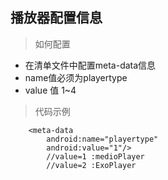 

## 播放器配置信息
> 如何配置

- 在清单文件中配置meta-data信息
- name值必须为playertype
- value 值 1~4
> 代码示例

        <meta-data
            android:name="playertype"
            android:value="1"/>
            //value=1 :medioPlayer
            //value=2 :ExoPlayer